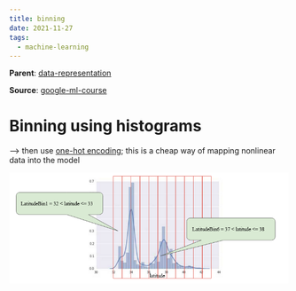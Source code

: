 ```yaml
---
title: binning
date: 2021-11-27
tags:
  - machine-learning
---
```


**Parent**: [data-representation](ma/data-representation.md)

**Source**: [google-ml-course](bibliography/google-ml-course.md)

# Binning using histograms
--> then use [one-hot encoding](ma/one-hot-encoding.md); this is a cheap way of mapping nonlinear data into the model

![](/_img/binning.png)